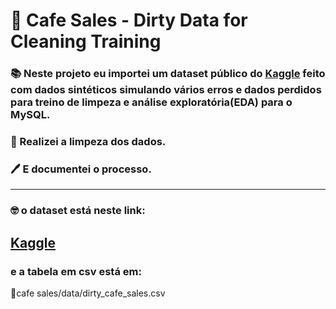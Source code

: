 # 📘 Cafe Sales - Dirty Data for Cleaning Training

### 📚 Neste projeto eu importei um dataset público do [Kaggle](https://www.kaggle.com/) feito com dados sintéticos simulando vários erros e dados perdidos para treino de limpeza e análise exploratória(EDA) para o MySQL. 
### 🧼 Realizei a limpeza dos dados.  
### 🖊️ E documentei o processo.
---  
### 🤓 o dataset está neste link:  
[Kaggle](https://www.kaggle.com/datasets/ahmedmohamed2003/cafe-sales-dirty-data-for-cleaning-training/data)
---
### e a tabela em csv está em:  
📁cafe sales/data/dirty_cafe_sales.csv
